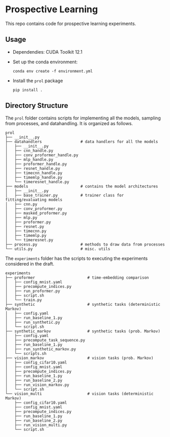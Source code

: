 # Prospective Learning

This repo contains code for prospective learning experiments.

## Usage

* Dependendies: CUDA Toolkit 12.1
* Set up the conda environment:

    ```
    conda env create -f environment.yml
    ```
* Install the `prol` package
    ```
    pip install .
    ```

## Directory Structure

The `prol` folder contains scripts for implementing all the models, sampling from processes, and datahandling. It is organized as follows.

```
prol
├── __init__.py
├── datahandlers                 # data handlers for all the models
│   ├── __init__.py
│   ├── cnn_handle.py
│   ├── conv_proformer_handle.py
│   ├── mlp_handle.py
│   ├── proformer_handle.py
│   ├── resnet_handle.py
│   ├── timecnn_handle.py
│   ├── timemlp_handle.py
│   └── timeresnet_handle.py
├── models                       # contains the model architectures
│   ├── __init__.py
│   ├── base_trainer.py          # trainer class for fitting/evaluating models
│   ├── cnn.py
│   ├── conv_proformer.py
│   ├── masked_proformer.py
│   ├── mlp.py
│   ├── proformer.py
│   ├── resnet.py
│   ├── timecnn.py
│   ├── timemlp.py
│   └── timeresnet.py
├── process.py                   # methods to draw data from processes
└── utils.py                     # misc. utils
```

The `experiments` folder has the scripts to executing the experiments considered in the draft.

```
experiments
├── proformer                       # time-embedding comparison
│   ├── config_mnist.yaml
│   ├── precompute_indices.py
│   ├── run_proformer.py
│   ├── script.sh
│   └── train.py
├── synthetic                       # synthetic tasks (deterministic Markov)
│   ├── config.yaml
│   ├── run_baseline_1.py
│   ├── run_synthetic.py
│   └── script.sh
├── synthetic_markov                # synthetic tasks (prob. Markov)
│   ├── config.yaml
│   ├── precompute_task_sequence.py
│   ├── run_baseline_1.py
│   ├── run_synthetic_markov.py
│   └── scripts.sh
├── vision_markov                   # vision tasks (prob. Markov)
│   ├── config_cifar10.yaml
│   ├── config_mnist.yaml
│   ├── precompute_indices.py
│   ├── run_baseline_1.py
│   ├── run_baseline_2.py
│   ├── run_vision_markov.py
│   └── script.sh
└── vision_multi                    # vision tasks (deterministic Markov)
    ├── config_cifar10.yaml
    ├── config_mnist.yaml
    ├── precompute_indices.py
    ├── run_baseline_1.py
    ├── run_baseline_2.py
    ├── run_vision_multi.py
    └── script.sh
```